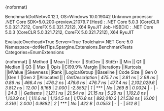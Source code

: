 {noformat}

BenchmarkDotNet=v0.12.1, OS=Windows 10.0.19042
Unknown processor
.NET Core SDK=5.0.200-preview.21079.7
  [Host]     : .NET Core 5.0.3 (CoreCLR 5.0.321.7212, CoreFX 5.0.321.7212), X64 RyuJIT
  Job-HSBDIC : .NET Core 5.0.3 (CoreCLR 5.0.321.7212, CoreFX 5.0.321.7212), X64 RyuJIT

EvaluateOverhead=True  Server=True  Toolchain=.NET Core 5.0  
Namespace=dotNetTips.Spargine.Extensions.BenchmarkTests  Categories=EnumExtensions  

{noformat}
||        Method ||      Mean ||   Error ||  StdDev || StdErr ||       Min ||        Q1 ||    Median ||        Q3 ||       Max ||       Op/s ||CI99.9% Margin ||Iterations ||Kurtosis ||MValue ||Skewness ||Rank ||LogicalGroup ||Baseline ||Code Size || Gen 0 ||Gen 1 ||Gen 2 ||Allocated ||
| *GetDescription* |   *475.7 ns* |  *3.81 ns* |  *2.98 ns* | *0.86 ns* |   *466.4 ns* |   *476.2 ns* |   *476.6 ns* |   *476.7 ns* |   *477.4 ns* | *2,102,029.6* |       *3.812 ns* |      *12.00* |    *8.168* |  *2.000* |  *-2.5552* |    *1* |            *** |       *No* |     *269 B* | *0.0024* |     *-* |     *-* |      *24 B* |
|       *GetItems* | *1,121.1 ns* | *21.54 ns* | *21.15 ns* | *5.29 ns* | *1,102.8 ns* | *1,103.9 ns* | *1,111.6 ns* | *1,134.5 ns* | *1,176.8 ns* |   *892,010.3* |      *21.538 ns* |      *16.00* |    *3.316* |  *2.000* |   *0.9882* |    *2* |            *** |       *No* |     *422 B* | *0.0553* |     *-* |     *-* |     *512 B* |

